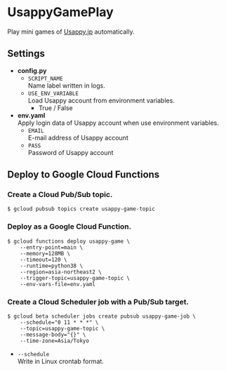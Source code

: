 # UsappyGamePlay

Play mini games of [Usappy.jp](https://usappy.jp) automatically.

## Settings

- **config.py**
  - `SCRIPT_NAME`  
    Name label written in logs.
  - `USE_ENV_VARIABLE`  
    Load Usappy account from environment variables.
    - True / False
- **env.yaml**  
  Apply login data of Usappy account when use environment variables.
  - `EMAIL`  
    E-mail address of Usappy account
  - `PASS`  
    Password of Usappy account

## Deploy to Google Cloud Functions

### Create a Cloud Pub/Sub topic.

```
$ gcloud pubsub topics create usappy-game-topic
```

### Deploy as a Google Cloud Function.

```
$ gcloud functions deploy usappy-game \
    --entry-point=main \
    --memory=128MB \
    --timeout=120 \
    --runtime=python38 \
    --region=asia-northeast2 \
    --trigger-topic=usappy-game-topic \
    --env-vars-file=env.yaml
```

### Create a Cloud Scheduler job with a Pub/Sub target.

```
$ gcloud beta scheduler jobs create pubsub usappy-game-job \
    --schedule="0 11 * * *" \
    --topic=usappy-game-topic \
    --message-body="{}" \
    --time-zone=Asia/Tokyo
```

- `--schedule`  
  Write in Linux crontab format.
